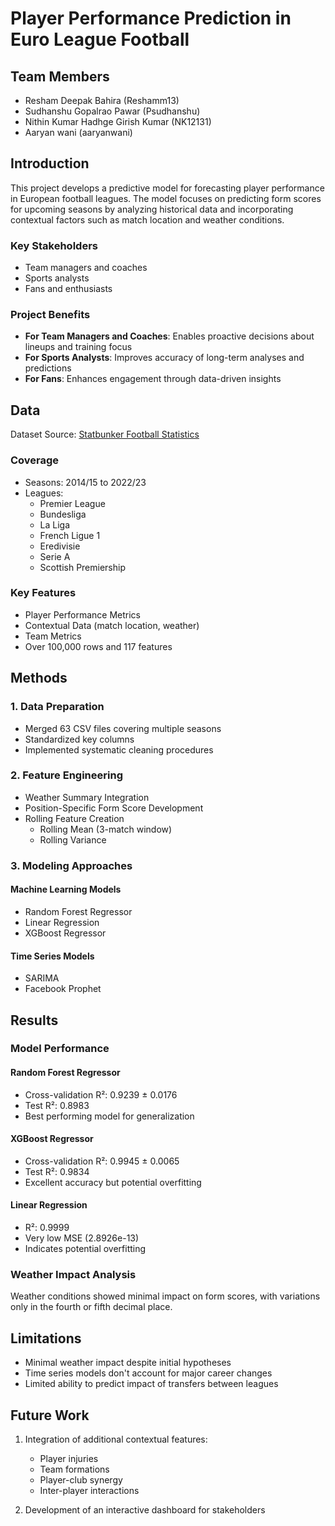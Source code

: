# Player Performance Prediction in Euro League Football

## Team Members
- Resham Deepak Bahira (Reshamm13)
- Sudhanshu Gopalrao Pawar (Psudhanshu)
- Nithin Kumar Hadhge Girish Kumar (NK12131)
- Aaryan wani (aaryanwani)

## Introduction
This project develops a predictive model for forecasting player performance in European football leagues. The model focuses on predicting form scores for upcoming seasons by analyzing historical data and incorporating contextual factors such as match location and weather conditions.

### Key Stakeholders
- Team managers and coaches
- Sports analysts
- Fans and enthusiasts

### Project Benefits
- **For Team Managers and Coaches**: Enables proactive decisions about lineups and training focus
- **For Sports Analysts**: Improves accuracy of long-term analyses and predictions
- **For Fans**: Enhances engagement through data-driven insights

## Data
Dataset Source: [Statbunker Football Statistics](https://data.world/cclayford/statbunker-football-statistics)

### Coverage
- Seasons: 2014/15 to 2022/23
- Leagues:
  - Premier League
  - Bundesliga
  - La Liga
  - French Ligue 1
  - Eredivisie
  - Serie A
  - Scottish Premiership

### Key Features
- Player Performance Metrics
- Contextual Data (match location, weather)
- Team Metrics
- Over 100,000 rows and 117 features

## Methods

### 1. Data Preparation
- Merged 63 CSV files covering multiple seasons
- Standardized key columns
- Implemented systematic cleaning procedures

### 2. Feature Engineering
- Weather Summary Integration
- Position-Specific Form Score Development
- Rolling Feature Creation
  - Rolling Mean (3-match window)
  - Rolling Variance

### 3. Modeling Approaches
#### Machine Learning Models
- Random Forest Regressor
- Linear Regression
- XGBoost Regressor

#### Time Series Models
- SARIMA
- Facebook Prophet

## Results

### Model Performance
#### Random Forest Regressor
- Cross-validation R²: 0.9239 ± 0.0176
- Test R²: 0.8983
- Best performing model for generalization

#### XGBoost Regressor
- Cross-validation R²: 0.9945 ± 0.0065
- Test R²: 0.9834
- Excellent accuracy but potential overfitting

#### Linear Regression
- R²: 0.9999
- Very low MSE (2.8926e-13)
- Indicates potential overfitting

### Weather Impact Analysis
Weather conditions showed minimal impact on form scores, with variations only in the fourth or fifth decimal place.

## Limitations
- Minimal weather impact despite initial hypotheses
- Time series models don't account for major career changes
- Limited ability to predict impact of transfers between leagues

## Future Work
1. Integration of additional contextual features:
   - Player injuries
   - Team formations
   - Player-club synergy
   - Inter-player interactions

2. Development of an interactive dashboard for stakeholders

